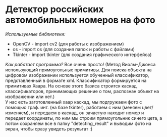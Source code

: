 # Детектор российских автомобильных номеров на фото
_Используемые библиотеки:_
* OpenCV - import cv2 (для работы с изображением)
* os - import os (для создания папок и работы с файлами)
* Tkinter - import tkinter (для создания графического интерфейса)

_Как работает программа?_
Все очень просто! (Метод Виолы–Джонса использующий прямоугольные примитивы. Для поиска объекта на цифровом изображении используется обученный классификатор, представленный в формате xml. Классификатор формируется на примитивах Хаара. На основе этого базиса строится каскад классификаторов, принимающих решение о том, распознан объект на изображении или нет.)  
У нас есть заготовленный хаар каскад, мы подгружаем фото с помощью граф. инт. (на базе tkinter), работаем с ним (меняем цвет/изменяем), и передаем в каскад, он зачастую находит номер и передает координаты, по ним мы строим прямоугольник синего цета, а потом сохраняем все в папку "detecting_result" и выводим фото на экран, чтобы сразу увидеть результат :)
